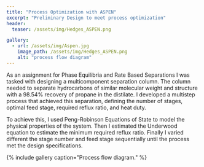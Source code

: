 ```yaml
---
title: "Process Optimization with ASPEN"
excerpt: "Preliminary Design to meet process optimization"
header:
  teaser: /assets/img/Hedges_ASPEN.png

gallery:
  - url: /assets/img/Aspen.jpg
    image_path: /assets/img/Hedges_ASPEN.png
    alt: "process flow diagram"
---
```


As an assignment for Phase Equilibria and Rate Based Separations I was tasked with designing a multicomponent separation column. The column needed to separate hydrocarbons of similar molecular weight and structure with a 98.54% recovery of propane in the distilate. I developed a multistep process that achieved this separation, defining the number of stages, optimal feed stage, required reflux ratio, and heat duty.

To achieve this, I used Peng-Robinson Equations of State to model the physical properties of the system. Then I estimated the Underwood equation to estimate the minimum required reflux ratio. Finally I varied different the stage number and feed stage sequentially until the process met the design specifications. 

{% include gallery caption="Process flow diagram." %}

